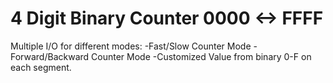 # 4 Digit Binary Counter 0000 <-> FFFF
Multiple I/O for different modes:
-Fast/Slow Counter Mode
-Forward/Backward Counter Mode
-Customized Value from binary 0-F on each segment.
